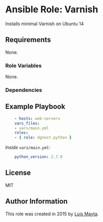 # Ansible Role: Varnish

Installs minimal Varnish on Ubuntu 14

## Requirements

None.

### Role Variables

None.

### Dependencies

## Example Playbook

```yml
    - hosts: web-servers
    vars_files:
    - vars/main.yml
    roles:
    - { role: dgnest.python }
```

*Inside `vars/main.yml`*:

```yml
    python_version: 2.7.9
```

## License

MIT

## Author Information

This role was created in 2015 by [Luis Mayta](http://github.com/luismayta).
